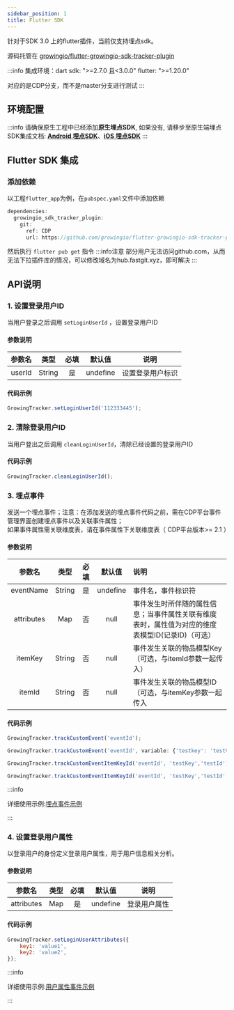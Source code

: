```yaml
---
sidebar_position: 1
title: Flutter SDK
---
```


针对于SDK 3.0 上的flutter插件，当前仅支持埋点sdk。

源码托管在 [growingio/flutter-growingio-sdk-tracker-plugin](https://github.com/growingio/flutter-growingio-sdk-tracker-plugin)

:::info
集成环境：dart sdk: ">=2.7.0 且<3.0.0"
  flutter: ">=1.20.0"

对应的是CDP分支，而不是master分支进行测试
:::
## 环境配置
:::info
请确保原生工程中已经添加**原生埋点SDK**, 如果没有, 请移步至原生端埋点SDK集成文档: [**Android 埋点SDK**](/docs/android/Introduce#集成埋点sdk)、[**iOS 埋点SDK**](/docs/ios/base#埋点-sdk-集成)
:::
## Flutter SDK 集成
### 添加依赖

以工程`flutter_app`为例，在`pubspec.yaml`文件中添加依赖

```c
dependencies:
  growingio_sdk_tracker_plugin:
    git:
      ref: CDP
      url: https://github.com/growingio/flutter-growingio-sdk-tracker-plugin.git
```

然后执行 `flutter pub get` 指令
:::info注意
部分用户无法访问github.com，从而无法下拉插件库的情况，可以修改域名为hub.fastgit.xyz，即可解决
:::

## API说明

### 1. 设置登录用户ID
当用户登录之后调用 `setLoginUserId` ，设置登录用户ID
#### 参数说明
| 参数名 |  类型   | 必填 | 默认值 |                 说明                  |
| :----: | :-----: | :--: | :----: | :-----------------------------------: |
| userId | String |  是  |  undefine  | 设置登录用户标识 |
#### 代码示例
```javascript
GrowingTracker.setLoginUserId('112333445');
```
### 2. 清除登录用户ID
当用户登出之后调用 `cleanLoginUserId`，清除已经设置的登录用户ID
####  代码示例
```javascript
GrowingTracker.cleanLoginUserId();
```

### 3. 埋点事件
发送一个埋点事件；注意：在添加发送的埋点事件代码之前，需在CDP平台事件管理界面创建埋点事件以及关联事件属性；<br/>
如果事件属性需关联维度表，请在事件属性下关联维度表（ CDP平台版本>= 2.1 ）
#### 参数说明
| 参数名 |  类型   | 必填 | 默认值 |                 说明                  |
| :----: | :-----: | :--: | :----: | :----------------------------------- |
| eventName | String |  是  |  undefine  | 事件名，事件标识符 |
| attributes | Map | 否 |  null  |事件发生时所伴随的属性信息；当事件属性关联有维度表时，属性值为对应的维度表模型ID(记录ID)（可选） |
| itemKey | String | 否 | null | 事件发生关联的物品模型Key（可选，与itemId参数一起传入） |
| itemId | String | 否 | null | 事件发生关联的物品模型ID （可选，与itemKey参数一起传入 |
#### 代码示例
```javascript
GrowingTracker.trackCustomEvent('eventId'); 

GrowingTracker.trackCustomEvent('eventId', variable: {'testkey': 'testValue', 'testNumKey': '2333'});

GrowingTracker.trackCustomEventItemKeyId('eventId', 'testKey','testId');

GrowingTracker.trackCustomEventItemKeyId('eventId', 'testKey','testId',variable: {'testkey': 'testValue', 'testNumKey': '2333'});
```

:::info

详细使用示例:[埋点事件示例](/docs/basicknowledge/trackEventUse#埋点事件示例)

:::

### 4. 设置登录用户属性
以登录用户的身份定义登录用户属性，用于用户信息相关分析。
#### 参数说明
| 参数名 |  类型   | 必填 | 默认值 |                 说明                  |
| :----: | :-----: | :--: | :----: | :-----------------------------------: |
| attributes | Map |  是  |  undefine  | 登录用户属性 |
#### 代码示例
```javascript
GrowingTracker.setLoginUserAttributes({
    key1: 'value1',
    key2: 'value2',
});
```
:::info

详细使用示例:[用户属性事件示例](/docs/basicknowledge/trackEventUse#用户属性事件示例)

:::
